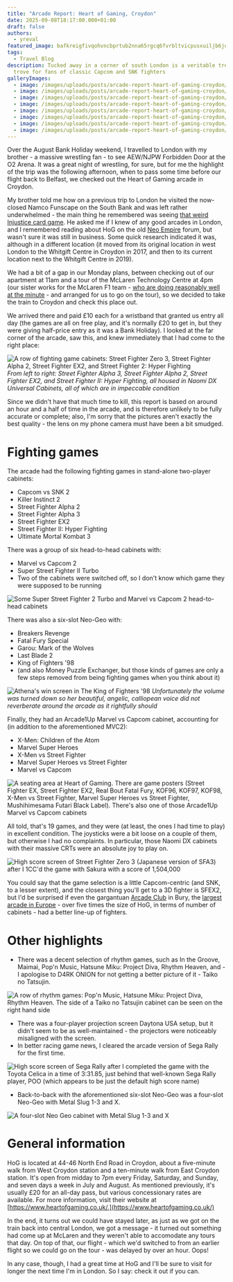 ```yaml
---
title: "Arcade Report: Heart of Gaming, Croydon"
date: 2025-09-08T18:17:00.000+01:00
draft: false
authors:
  - yreval
featured_image: bafkreigfivqohvncbprtub2nna65rgcq6fvrbltvicpusxuiljb6jqwuum.jpg
tags:
  - Travel Blog
description: Tucked away in a corner of south London is a veritable treasure
  trove for fans of classic Capcom and SNK fighters
galleryImages:
  - image: /images/uploads/posts/arcade-report-heart-of-gaming-croydon/bafkreign6umhqeq2ylmxkl4eqazq6wixa22srl3g5c7c2pdrbjhi7paclm.jpg
  - image: /images/uploads/posts/arcade-report-heart-of-gaming-croydon/bafkreiawmnx742amrsynk4quudiqo7bqvmlx7dppvwurc35edzpay5u4li.jpg
  - image: /images/uploads/posts/arcade-report-heart-of-gaming-croydon/bafkreicrcukkqr7mora4sf7e3lse3p4puu6hma2r7453sbf2by7h5oxwtq.jpg
  - image: /images/uploads/posts/arcade-report-heart-of-gaming-croydon/bafkreihpow7m33jrm7eezpgvoro42gkkje7n2rnv2yzvslldreeeaqp3pa.jpg
  - image: /images/uploads/posts/arcade-report-heart-of-gaming-croydon/bafkreiam3d5oajlbtmstgmc7eoxwkyqxl2mcyserilaavjlddtwf7aohiu.jpg
  - image: /images/uploads/posts/arcade-report-heart-of-gaming-croydon/bafkreic2i6mwfxuzdtomhxx6pdq6s5b6ylttfpd37b6hkkagaml4npaega.jpg
  - image: /images/uploads/posts/arcade-report-heart-of-gaming-croydon/bafkreieksrkmhqggoiuqzsm5jbg5psgu5j5eccqprnfhjbuobwmv5qpj3q.jpg
  - image: /images/uploads/posts/arcade-report-heart-of-gaming-croydon/bafkreidhdpyiimmc2tggswsp7ux2v5umgskgne7unm5zh6bftff7bas2je.jpg
---
```

Over the August Bank Holiday weekend, I travelled to London with my brother - a massive wrestling fan - to see AEW/NJPW Forbidden Door at the O2 Arena. It was a great night of wrestling, for sure, but for me the highlight of the trip was the following afternoon, when to pass some time before our flight back to Belfast, we checked out the Heart of Gaming arcade in Croydon.

My brother told me how on a previous trip to London he visited the now-closed Namco Funscape on the South Bank and was left rather underwhelmed - the main thing he remembered was seeing [that weird Injustice card game](https://rawthrills.com/games/injustice-2/). He asked me if I knew of any good arcades in London, and I remembered reading about HoG on the old [Neo Empire](https://web.archive.org/web/20121105143948/http://www.neoempire.com/) forum, but wasn't sure it was still in business. Some quick research indicated it was, although in a different location (it moved from its original location in west London to the Whitgift Centre in Croydon in 2017, and then to its current location next to the Whitgift Centre in 2019).

We had a bit of a gap in our Monday plans, between checking out of our apartment at 11am and a tour of the McLaren Technology Centre at 4pm (our sister works for the McLaren F1 team - [who are doing reasonably well at the minute](https://www.formula1.com/en/results/2025/team) - and arranged for us to go on the tour), so we decided to take the train to Croydon and check this place out.

We arrived there and paid £10 each for a wristband that granted us entry all day (the games are all on free play, and it's normally £20 to get in, but they were giving half-price entry as it was a Bank Holiday). I looked at the far corner of the arcade, saw this, and knew immediately that I had come to the right place:

![A row of fighting game cabinets: Street Fighter Zero 3, Street Fighter Alpha 2, Street Fighter EX2, and Street Fighter 2: Hyper Fighting](/images/uploads/posts/arcade-report-heart-of-gaming-croydon/bafkreign6umhqeq2ylmxkl4eqazq6wixa22srl3g5c7c2pdrbjhi7paclm.jpg)
*From left to right: Street Fighter Alpha 3, Street Fighter Alpha 2, Street Fighter EX2, and Street Fighter II: Hyper Fighting, all housed in Naomi DX Universal Cabinets, all of which are in impeccable condition*

Since we didn't have that much time to kill, this report is based on around an hour and a half of time in the arcade, and is therefore unlikely to be fully accurate or complete; also, I'm sorry that the pictures aren't exactly the best quality - the lens on my phone camera must have been a bit smudged.

# Fighting games

The arcade had the following fighting games in stand-alone two-player cabinets:

* Capcom vs SNK 2
* Killer Instinct 2
* Street Fighter Alpha 2
* Street Fighter Alpha 3
* Street Fighter EX2
* Street Fighter II: Hyper Fighting
* Ultimate Mortal Kombat 3

There was a group of six head-to-head cabinets with:

* Marvel vs Capcom 2
* Super Street Fighter II Turbo
* Two of the cabinets were switched off, so I don't know which game they were supposed to be running

![Some Super Street Fighter 2 Turbo and Marvel vs Capcom 2 head-to-head cabinets](/images/uploads/posts/arcade-report-heart-of-gaming-croydon/bafkreihpow7m33jrm7eezpgvoro42gkkje7n2rnv2yzvslldreeeaqp3pa.jpg)

There was also a six-slot Neo-Geo with:

* Breakers Revenge
* Fatal Fury Special
* Garou: Mark of the Wolves
* Last Blade 2
* King of Fighters '98
* (and also Money Puzzle Exchanger, but those kinds of games are only a few steps removed from being fighting games when you think about it)

![Athena's win screen in The King of Fighters '98](/images/uploads/posts/arcade-report-heart-of-gaming-croydon/bafkreiam3d5oajlbtmstgmc7eoxwkyqxl2mcyserilaavjlddtwf7aohiu.jpg)
*Unfortunately the volume was turned down so her beautiful, angelic, calliopean voice did not reverberate around the arcade as it rightfully should*

Finally, they had an Arcade1Up Marvel vs Capcom cabinet, accounting for (in addition to the aforementioned MVC2):

* X-Men: Children of the Atom
* Marvel Super Heroes
* X-Men vs Street Fighter
* Marvel Super Heroes vs Street Fighter
* Marvel vs Capcom

![A seating area at Heart of Gaming. There are game posters (Street Fighter EX, Street Fighter EX2, Real Bout Fatal Fury, KOF96, KOF97, KOF98, X-Men vs Street Fighter, Marvel Super Heroes vs Street Fighter, Mushihimesama Futari Black Label). There's also one of those Arcade1Up Marvel vs Capcom cabinets](/images/uploads/posts/arcade-report-heart-of-gaming-croydon/bafkreic2i6mwfxuzdtomhxx6pdq6s5b6ylttfpd37b6hkkagaml4npaega.jpg)

All told, that's 19 games, and they were (at least, the ones I had time to play) in excellent condition. The joysticks were a bit loose on a couple of them, but otherwise I had no complaints. In particular, those Naomi DX cabinets with their massive CRTs were an absolute joy to play on.

![High score screen of Street Fighter Zero 3 (Japanese version of SFA3) after I 1CC'd the game with Sakura with a score of 1,504,000](/images/uploads/posts/arcade-report-heart-of-gaming-croydon/bafkreidhdpyiimmc2tggswsp7ux2v5umgskgne7unm5zh6bftff7bas2je.jpg)

You could say that the game selection is a little Capcom-centric (and SNK, to a lesser extent), and the closest thing you'll get to a 3D fighter is SFEX2, but I'd be surprised if even the gargantuan [Arcade Club](https://www.arcadeclub.co.uk/) in Bury, the [largest arcade in Europe](https://youtu.be/vhAzFz1lNEY) - over five times the size of HoG, in terms of number of cabinets - had a better line-up of fighters.

# Other highlights

* There was a decent selection of rhythm games, such as In the Groove, Maimai, Pop'n Music, Hatsune Miku: Project Diva, Rhythm Heaven, and - I apologise to D4RK ONION for not getting a better picture of it - Taiko no Tatsujin.

![A row of rhythm games: Pop'n Music, Hatsune Miku: Project Diva, Rhythm Heaven. The side of a Taiko no Tatsujin cabinet can be seen on the right hand side](/images/uploads/posts/arcade-report-heart-of-gaming-croydon/bafkreiawmnx742amrsynk4quudiqo7bqvmlx7dppvwurc35edzpay5u4li.jpg)

* There was a four-player projection screen Daytona USA setup, but it didn't seem to be as well-maintained - the projectors were noticeably misaligned with the screen.
* In better racing game news, I cleared the arcade version of Sega Rally for the first time.

![High score screen of Sega Rally after I completed the game with the Toyota Celica in a time of 3:31.85, just behind that well-known Sega Rally player, POO (which appears to be just the default high score name)](/images/uploads/posts/arcade-report-heart-of-gaming-croydon/bafkreicrcukkqr7mora4sf7e3lse3p4puu6hma2r7453sbf2by7h5oxwtq.jpg)

* Back-to-back with the aforementioned six-slot Neo-Geo was a four-slot Neo-Geo with Metal Slug 1-3 and X.

![A four-slot Neo Geo cabinet with Metal Slug 1-3 and X](/images/uploads/posts/arcade-report-heart-of-gaming-croydon/bafkreieksrkmhqggoiuqzsm5jbg5psgu5j5eccqprnfhjbuobwmv5qpj3q.jpg)

# General information

HoG is located at 44-46 North End Road in Croydon, about a five-minute walk from West Croydon station and a ten-minute walk from East Croydon station. It's open from midday to 7pm every Friday, Saturday, and Sunday, and seven days a week in July and August. As mentioned previously, it's usually £20 for an all-day pass, but various concessionary rates are available. For more information, visit their website at [https://www.heartofgaming.co.uk/.](https://www.heartofgaming.co.uk/)

In the end, it turns out we could have stayed later, as just as we got on the train back into central London, we got a message - it turned out something had come up at McLaren and they weren't able to accomodate any tours that day. On top of that, our flight - which we'd switched to from an earlier flight so we could go on the tour - was delayed by over an hour. Oops!

In any case, though, I had a great time at HoG and I'll be sure to visit for longer the next time I'm in London. So I say: check it out if you can.
